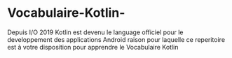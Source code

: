 # Vocabulaire-Kotlin-
Depuis I/O 2019 Kotlin est devenu le language officiel pour le developpement des applications Android raison pour laquelle ce reperitoire est à votre disposition pour apprendre le Vocabulaire Kotlin
